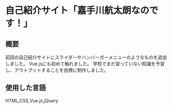 # 自己紹介サイト「嘉手川航太朗なのです！」

## 概要
前回の自己紹介サイトにスライダーやハンバーガーメニューのようなものを追加しました。
Vue.jsにも初めて触れました。
学校でまだ習っていない知識を予習し、アウトプットすることを目標に制作しました。

## 使用した言語
HTML,CSS,Vue.js,jQuery
